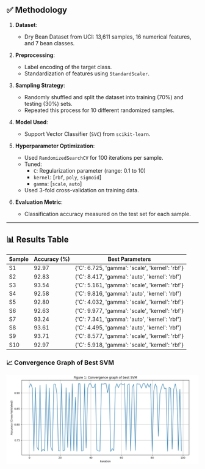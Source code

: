 ## ✅ Methodology

1. **Dataset**:
   - Dry Bean Dataset from UCI: 13,611 samples, 16 numerical features, and 7 bean classes.

2. **Preprocessing**:
   - Label encoding of the target class.
   - Standardization of features using `StandardScaler`.

3. **Sampling Strategy**:
   - Randomly shuffled and split the dataset into training (70%) and testing (30%) sets.
   - Repeated this process for 10 different randomized samples.

4. **Model Used**:
   - Support Vector Classifier (`SVC`) from `scikit-learn`.

5. **Hyperparameter Optimization**:
   - Used `RandomizedSearchCV` for 100 iterations per sample.
   - Tuned:
     - `C`: Regularization parameter (range: 0.1 to 10)
     - `kernel`: [`rbf`, `poly`, `sigmoid`]
     - `gamma`: [`scale`, `auto`]
   - Used 3-fold cross-validation on training data.

6. **Evaluation Metric**:
   - Classification accuracy measured on the test set for each sample.

---

## 📊 Results Table

| Sample | Accuracy (%) | Best Parameters |
|--------|--------------|------------------|
| S1     | 92.97        | {'C': 6.725, 'gamma': 'scale', 'kernel': 'rbf'} |
| S2     | 92.83        | {'C': 8.417, 'gamma': 'auto', 'kernel': 'rbf'} |
| S3     | 93.54        | {'C': 5.161, 'gamma': 'scale', 'kernel': 'rbf'} |
| S4     | 92.58        | {'C': 9.816, 'gamma': 'auto', 'kernel': 'rbf'} |
| S5     | 92.80        | {'C': 4.032, 'gamma': 'scale', 'kernel': 'rbf'} |
| S6     | 92.63        | {'C': 9.977, 'gamma': 'scale', 'kernel': 'rbf'} |
| S7     | 93.24        | {'C': 7.341, 'gamma': 'auto', 'kernel': 'rbf'} |
| S8     | 93.61        | {'C': 4.495, 'gamma': 'auto', 'kernel': 'rbf'} |
| S9     | 93.71        | {'C': 8.577, 'gamma': 'scale', 'kernel': 'rbf'} |
| S10    | 92.97        | {'C': 5.918, 'gamma': 'scale', 'kernel': 'rbf'} |

### 📈 Convergence Graph of Best SVM

![Convergence Graph](best_svm_model.jpeg)
